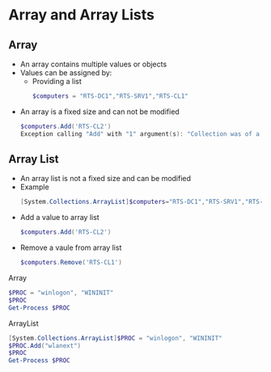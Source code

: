 # Array and Array Lists

## Array
- An array contains multiple values or objects 
- Values can be assigned by:
  - Providing a list
    ```PowerShell
    $computers = "RTS-DC1","RTS-SRV1","RTS-CL1"
    ```
- An array is a fixed size and can not be modified
  ```PowerShell
  $computers.Add('RTS-CL2')
  Exception calling "Add" with "1" argument(s): "Collection was of a fixed size."
  ```

## Array List 
- An array list is not a fixed size and can be modified
- Example
  ```PowerShell
  [System.Collections.ArrayList]$computers="RTS-DC1","RTS-SRV1","RTS-CL1"
  ```
- Add a value to array list
  ```PowerShell
  $computers.Add('RTS-CL2')
  ```
- Remove a vaule from array list
  ```PowerShell
  $computers.Remove('RTS-CL1')
  ```


Array
```PowerShell
$PROC = "winlogon", "WININIT"
$PROC
Get-Process $PROC
```

ArrayList
```PowerShell
[System.Collections.ArrayList]$PROC = "winlogon", "WININIT"
$PROC.Add("wlanext")
$PROC
Get-Process $PROC
```